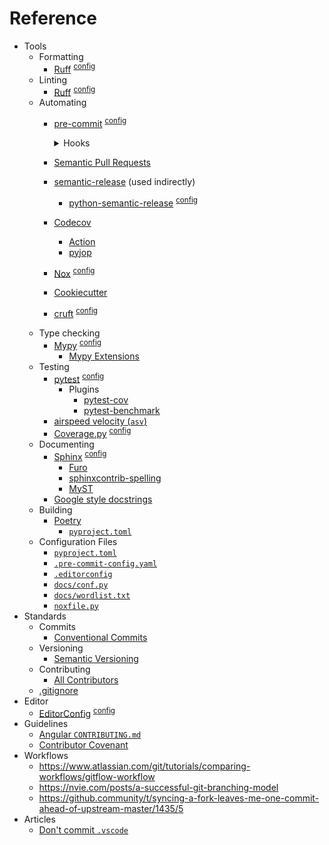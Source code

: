 # Reference

- Tools
  - Formatting
    - [Ruff][ruff] <sup>[config][pyproject_toml]</sup>
  - Linting
    - [Ruff][ruff] <sup>[config][pyproject_toml]</sup>
  - Automating
    - [pre-commit][pre-commit] <sup>[config][_pre-commit-config_yaml]</sup>
      <details>
        <summary>Hooks</summary>

        - [`ruff`][ruff]
        - [`poetry`][poetry]
          - `poetry-check`
          - `poetry-lock`
        - [`pre-commit-hooks`][pre-commit-hooks]
          - `check-toml`
          - `check-yaml`
          - `end-of-file-fixer`
          - `trailing-whitespace`
          - `requirements-txt-fixer`
      </details>
    - [Semantic Pull Requests][semantic-pull-requests]
    - [semantic-release][semantic-release] (used indirectly)
      - [python-semantic-release][python-semantic-release] <sup>[config][pyproject_toml]</sup>
    - [Codecov][codecov]
      - [Action][codecov-action]
      - [pyjop][codecov-project]
    - [Nox][nox] <sup>[config][noxfile_py]</sup>
    - [Cookiecutter][cookiecutter]
    - [cruft][cruft] <sup>[config][pyproject_toml]</sup>
  - Type checking
    - [Mypy][mypy] <sup>[config][pyproject_toml]</sup>
      - [Mypy Extensions][mypy-extensions]
  - Testing
    - [pytest][pytest] <sup>[config][pyproject_toml]</sup>
      - Plugins
        - [pytest-cov][pytest-cov]
        - [pytest-benchmark][pytest-benchmark]
    - [airspeed velocity (`asv`)][asv]
    - [Coverage.py][coveragepy] <sup>[config][pyproject_toml]</sup>
  - Documenting
    - [Sphinx][sphinx] <sup>[config][docs_conf_py]</sup>
      - [Furo][furo]
      - [sphinxcontrib-spelling][sphinxcontrib-spelling]
      - [MyST][myst]
    - [Google style docstrings][docstring_google]
  - Building
    - [Poetry][poetry]
      - [`pyproject.toml`][pyproject_toml]
  - Configuration Files
    - [`pyproject.toml`][pyproject_toml]
    - [`.pre-commit-config.yaml`][_pre-commit-config_yaml]
    - [`.editorconfig`][_editorconfig]
    - [`docs/conf.py`][docs_conf_py]
    - [`docs/wordlist.txt`][docs_wordlist_txt]
    - [`noxfile.py`][noxfile_py]
- Standards
  - Commits
    - [Conventional Commits][conventionalcommits]
  - Versioning
    - [Semantic Versioning][semver]
  - Contributing
    - [All Contributors][allcontributors]
  - [.gitignore][gitignore_python]
- Editor
  - [EditorConfig][editorconfig] <sup>[config][_editorconfig]</sup>
- Guidelines
  - [Angular `CONTRIBUTING.md`][angular-contributing]
  - [Contributor Covenant][contributor-covenant]
- Workflows
  - https://www.atlassian.com/git/tutorials/comparing-workflows/gitflow-workflow
  - https://nvie.com/posts/a-successful-git-branching-model
  - https://github.community/t/syncing-a-fork-leaves-me-one-commit-ahead-of-upstream-master/1435/5
- Articles
  - [Don't commit `.vscode`][no-editor-config-gitignore]

[codecov-project]: https://app.codecov.io/gh/maschere/pyjop

[_pre-commit-config_yaml]: ../.pre-commit-config.yaml
[pyproject_toml]: ../pyproject.toml
[_editorconfig]: ../.editorconfig
[docs_conf_py]: ./conf.py
[docs_wordlist_txt]: ./wordlist.txt
[noxfile_py]: ../noxfile.py

[ruff]: https://github.com/astral-sh/ruff
[pre-commit]: https://github.com/pre-commit/pre-commit
[pre-commit-hooks]: https://github.com/pre-commit/pre-commit-hooks
[rstcheck]: https://github.com/myint/rstcheck
[semantic-pull-requests]: https://github.com/zeke/semantic-pull-requests
[semantic-release]: https://github.com/semantic-release/semantic-release
[python-semantic-release]: https://github.com/relekang/python-semantic-release
[codecov]: https://codecov.io
[codecov-action]: https://github.com/marketplace/actions/codecov
[mypy]: https://github.com/python/mypy
[mypy-extensions]: https://github.com/python/mypy_extensions
[pytest]: https://github.com/pytest-dev/pytest
[pytest-cov]: https://github.com/pytest-dev/pytest-cov
[pytest-benchmark]: https://github.com/ionelmc/pytest-benchmark
[asv]: https://github.com/airspeed-velocity/asv
[coveragepy]: https://github.com/nedbat/coveragepy
[nox]: https://github.com/wntrblm/nox
[cruft]: https://github.com/cruft/cruft/
[cookiecutter]: https://github.com/cookiecutter/cookiecutter
[sphinx]: https://www.sphinx-doc.org
[furo]: https://github.com/pradyunsg/furo
[sphinxcontrib-spelling]: https://github.com/sphinx-contrib/spelling
[myst]: https://github.com/executablebooks/myst-parser
[docstring_google]: https://sphinxcontrib-napoleon.readthedocs.io/en/latest/example_google.html
[poetry]: https://python-poetry.org
[conventionalcommits]: https://www.conventionalcommits.org
[semver]: https://semver.org
[allcontributors]: https://github.com/all-contributors/all-contributors
[no-editor-config-gitignore]: https://blog.martinhujer.cz/dont-put-idea-vscode-directories-to-projects-gitignore
[editorconfig]: https://editorconfig.org
[angular-contributing]: https://github.com/angular/angular/blob/master/CONTRIBUTING.md#commit
[contributor-covenant]: https://contributor-covenant.org
[gitignore_python]: https://github.com/github/gitignore/blob/master/Python.gitignore
